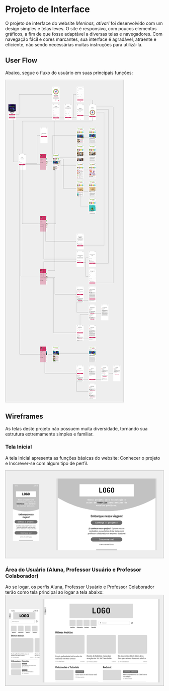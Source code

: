 
# Projeto de Interface

O projeto de interface do website *Meninas, ativar!* foi desenvolvido com um design simples e telas leves. O site é responsivo, com poucos elementos gráficos, a fim de que fosse adaptável a diversas telas e navegadores. Com navegação fácil e cores marcantes, sua interface é agradável, atraente e eficiente, não sendo necessárias muitas instruções para utilizá-la.

## User Flow

Abaixo, segue o fluxo do usuário em suas principais funções:

![Userflow](img/graficomeninas.png)

## Wireframes

As telas deste projeto não possuem muita diversidade, tornando sua estrutura extremamente simples e familiar. 

### Tela Inicial

A tela Inicial apresenta as funções básicas do website: Conhecer o projeto e Inscrever-se com algum tipo de perfil. 

![Wireframe - Home](img/Wireframe.png)

### Área do Usuário (Aluna, Professor Usuário e Professor Colaborador)

Ao se logar, os perfis Aluna, Professor Usuário e Professor Colaborador terão como tela principal ao logar a tela abaixo:
![Wireframe - Home](img/wireframeArea.png)
